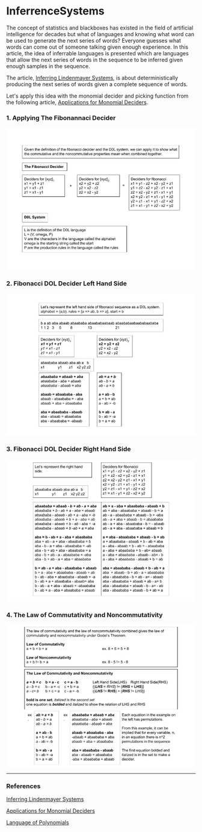 # InferrenceSystems

The concept of statistics and blackboxes has existed in the field of artificial intelligence for decades but what of languages and knowing what word can be used to generate the next series of words? Everyone guesses what words can come out of someone talking given enough experience. In this article, the idea of inferrable languages is presented which are languages that allow the next series of words in the sequence to be inferred given enough samples in the sequence.

The article, [Inferring Lindenmayer Systems](Resources/lindenmayer_systems.pdf), is about deterministically producing the next series of words given a complete sequence of words.

Let's apply this idea with the monomial decider and picking function from the following article, [Applications for Monomial Deciders](https://github.com/ericung/ApplicationsForMonomialDeciders).

### 1. Applying The Fibonannaci Decider

![1. Applying The Fibonacci Decider](Resources/01ApplyingTheFibonacciDecider.jpg)

### 2. Fibonacci DOL Decider Left Hand Side

![2. Fibonacci D0L Decider Left Hand Side](Resources/02FibonacciD0LDeciderLeftHandSide.jpg)

### 3. Fibonacci DOL Decider Right Hand Side

![3. Fibonacci D0L Decider Right Hand Side](Resources/03FibonacciD0LDeciderRightHandSide.jpg)

### 4. The Law of Commutativity and Noncommutativity

![4. The Law of Commutativity and Noncommutativity](Resources/04TheLawOfCommutativityAndNoncommutativity.jpg)

-----

### References

[Inferring Lindenmayer Systems](Resources/lindenmayer_systems.pdf)

[Applications for Monomial Deciders](https://github.com/ericung/ApplicationsForMonomialDeciders)

[Language of Polynomials](https://github.com/ericung/languageofpolynomials)

